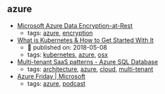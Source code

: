 azure 
---
* [Microsoft Azure Data Encryption-at-Rest](https://docs.microsoft.com/en-us/azure/security/azure-security-encryption-atrest)
    * tags: [azure](../tags/azure.md), [encryption](../tags/encryption.md)
* [What is Kubernetes & How to Get Started With It ](https://blog.risingstack.com/what-is-kubernetes-how-to-get-started/)
    * :calendar: published on: 2018-05-08
    * tags: [kubernetes](../tags/kubernetes.md), [azure](../tags/azure.md), [osx](../tags/osx.md)
* [Multi-tenant SaaS patterns - Azure SQL Database](https://docs.microsoft.com/en-us/azure/sql-database/saas-tenancy-app-design-patterns)
    * tags: [architecture](../tags/architecture.md), [azure](../tags/azure.md), [cloud](../tags/cloud.md), [multi-tenant](../tags/multi-tenant.md)
* [Azure Friday | Microsoft](http://friday.azure.com/)
    * tags: [azure](../tags/azure.md), [podcast](../tags/podcast.md)
